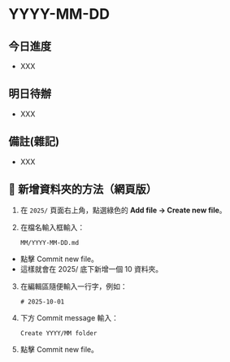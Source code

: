 # YYYY-MM-DD

## 今日進度 
- XXX

## 明日待辦
- XXX


## 備註(雜記)
- XXX



## 📌 新增資料夾的方法（網頁版）

1. 在 `2025/` 頁面右上角，點選綠色的 **Add file → Create new file**。  

2. 在檔名輸入框輸入：  
   ```text
   MM/YYYY-MM-DD.md
- 點擊 Commit new file。
- 這樣就會在 2025/ 底下新增一個 10 資料夾。
3. 在編輯區隨便輸入一行字，例如：
   ```text
   # 2025-10-01
4. 下方 Commit message 輸入：
   ```text
   Create YYYY/MM folder
5. 點擊 Commit new file。
